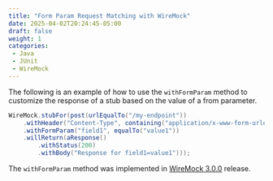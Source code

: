 ```yaml
---
title: "Form Param Request Matching with WireMock"
date: 2025-04-02T20:24:45-05:00
draft: false
weight: 1
categories:
 - Java
 - JUnit
 - WireMock
---
```


The following is an example of how to use the `withFormParam` method to customize the response of a stub based on the value of a from parameter. 

```java
WireMock.stubFor(post(urlEqualTo("/my-endpoint"))
	.withHeader("Content-Type", containing("application/x-www-form-urlencoded"))
	.withFormParam("field1", equalTo("value1"))
	.willReturn(aResponse()
		.withStatus(200)
		.withBody("Response for field1=value1")));
```

The `withFormParam` method was implemented in [WireMock 3.0.0](https://github.com/wiremock/wiremock/releases/tag/3.0.0) release.